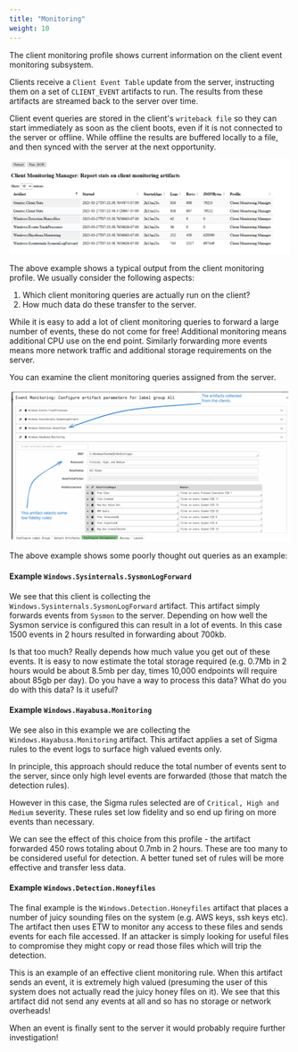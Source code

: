 ```yaml
---
title: "Monitoring"
weight: 10
---
```



The client monitoring profile shows current information on the client
event monitoring subsystem.

Clients receive a `Client Event Table` update from the server,
instructing them on a set of `CLIENT_EVENT` artifacts to run. The
results from these artifacts are streamed back to the server over
time.

Client event queries are stored in the client's `writeback file` so
they can start immediately as soon as the client boots, even if it is
not connected to the server or offline. While offline the results are
buffered locally to a file, and then synced with the server at the
next opportunity.

![Client Monitoring Profile](profile.png)

The above example shows a typical output from the client monitoring
profile. We usually consider the following aspects:

1. Which client monitoring queries are actually run on the client?
2. How much data do these transfer to the server.


While it is easy to add a lot of client monitoring queries to forward
a large number of events, these do not come for free! Additional
monitoring means additional CPU use on the end point. Similarly
forwarding more events means more network traffic and additional
storage requirements on the server.

You can examine the client monitoring queries assigned from the server.

![Client Monitoring Configuration](client_monitoring_configuration.svg)


The above example shows some poorly thought out queries as an example:


#### Example `Windows.Sysinternals.SysmonLogForward`

We see that this client is collecting the
`Windows.Sysinternals.SysmonLogForward` artifact. This artifact simply
forwards events from `Sysmon` to the server. Depending on how well the
Sysmon service is configured this can result in a lot of events. In
this case 1500 events in 2 hours resulted in forwarding about 700kb.

Is that too much? Really depends how much value you get out of these
events. It is easy to now estimate the total storage required
(e.g. 0.7Mb in 2 hours would be about 8.5mb per day, times 10,000
endpoints will require about 85gb per day). Do you have a way to
process this data? What do you do with this data? Is it useful?


#### Example `Windows.Hayabusa.Monitoring`

We see also in this example we are collecting the
`Windows.Hayabusa.Monitoring` artifact. This artifact applies a set of
Sigma rules to the event logs to surface high valued events only.

In principle, this approach should reduce the total number of events
sent to the server, since only high level events are forwarded (those
that match the detection rules).

However in this case, the Sigma rules selected are of `Critical, High
and Medium` severity. These rules set low fidelity and so end up
firing on more events than necessary.

We can see the effect of this choice from this profile - the artifact
forwarded 450 rows totaling about 0.7mb in 2 hours. These are too
many to be considered useful for detection. A better tuned set of
rules will be more effective and transfer less data.


#### Example `Windows.Detection.Honeyfiles`

The final example is the `Windows.Detection.Honeyfiles` artifact that
places a number of juicy sounding files on the system (e.g. AWS keys,
ssh keys etc). The artifact then uses ETW to monitor any access to
these files and sends events for each file accessed. If an attacker is
simply looking for useful files to compromise they might copy or read
those files which will trip the detection.

This is an example of an effective client monitoring rule. When this
artifact sends an event, it is extremely high valued (presuming the
user of this system does not actually read the juicy honey files on
it). We see that this artifact did not send any events at all and so
has no storage or network overheads!

When an event is finally sent to the server it would probably require
further investigation!
